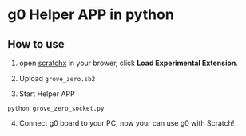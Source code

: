# g0 Helper APP in python

## How to use

1. open [scratchx](http://scratchx.org/#scratch) in your brower, click **Load Experimental Extension**.

2. Upload `grove_zero.sb2`

3. Start Helper APP
```
python grove_zero_socket.py
```

4. Connect g0 board to your PC, now your can use g0 with Scratch!
